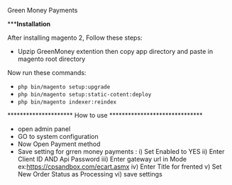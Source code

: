 Green Money Payments

*******************Installation****************

After installing magento 2, Follow these steps:

 - Upzip GreenMoney extention then copy app directory and paste in magento root directory
 
Now run these commands:

 - `php bin/magento setup:upgrade`
 - `php bin/magento setup:static-cotent:deploy`
 - `php bin/magento indexer:reindex`

********************* How to use ******************************
 - open admin panel
 - GO to system configuration
 - Now Open Payment method 
 - Save setting for grren money payments :
	i)  Set Enabled to YES
	ii)  Enter Client ID AND Api Password
	iii) Enter gateway url in Mode
		ex:https://cpsandbox.com/ecart.asmx
	iv) Enter Title for frented
	v) Set  New Order Status as Processing 
	vi) save settings
